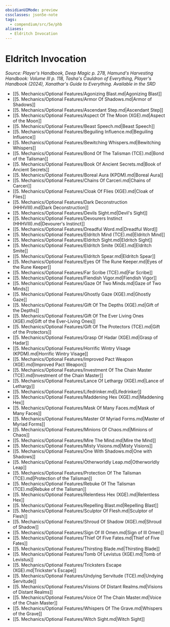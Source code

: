 ```yaml
---
obsidianUIMode: preview
cssclasses: json5e-note
tags:
  - compendium/src/5e/phb
aliases:
  - Eldritch Invocation
---
```

# Eldritch Invocation
*Source: Player's Handbook, Deep Magic p. 278, Hamund's Harvesting Handbook: Volume III p. 118, Tasha's Cauldron of Everything, Player's Handbook (2024), Xanathar's Guide to Everything. Available in the <span title='Systems Reference Document (5.2)'>SRD</span>* 

- [[5. Mechanics/Optional Features/Agonizing Blast.md\|Agonizing Blast]]
- [[5. Mechanics/Optional Features/Armor Of Shadows.md\|Armor of Shadows]]
- [[5. Mechanics/Optional Features/Ascendant Step.md\|Ascendant Step]]
- [[5. Mechanics/Optional Features/Aspect Of The Moon (XGE).md\|Aspect of the Moon]]
- [[5. Mechanics/Optional Features/Beast Speech.md\|Beast Speech]]
- [[5. Mechanics/Optional Features/Beguiling Influence.md\|Beguiling Influence]]
- [[5. Mechanics/Optional Features/Bewitching Whispers.md\|Bewitching Whispers]]
- [[5. Mechanics/Optional Features/Bond Of The Talisman (TCE).md\|Bond of the Talisman]]
- [[5. Mechanics/Optional Features/Book Of Ancient Secrets.md\|Book of Ancient Secrets]]
- [[5. Mechanics/Optional Features/Boreal Aura (KPDM).md\|Boreal Aura]]
- [[5. Mechanics/Optional Features/Chains Of Carceri.md\|Chains of Carceri]]
- [[5. Mechanics/Optional Features/Cloak Of Flies (XGE).md\|Cloak of Flies]]
- [[5. Mechanics/Optional Features/Dark Deconstruction (HHHVIII).md\|Dark Deconstruction]]
- [[5. Mechanics/Optional Features/Devils Sight.md\|Devil's Sight]]
- [[5. Mechanics/Optional Features/Devourers Instinct (HHHVIII).md\|Devourer's Instinct]]
- [[5. Mechanics/Optional Features/Dreadful Word.md\|Dreadful Word]]
- [[5. Mechanics/Optional Features/Eldritch Mind (TCE).md\|Eldritch Mind]]
- [[5. Mechanics/Optional Features/Eldritch Sight.md\|Eldritch Sight]]
- [[5. Mechanics/Optional Features/Eldritch Smite (XGE).md\|Eldritch Smite]]
- [[5. Mechanics/Optional Features/Eldritch Spear.md\|Eldritch Spear]]
- [[5. Mechanics/Optional Features/Eyes Of The Rune Keeper.md\|Eyes of the Rune Keeper]]
- [[5. Mechanics/Optional Features/Far Scribe (TCE).md\|Far Scribe]]
- [[5. Mechanics/Optional Features/Fiendish Vigor.md\|Fiendish Vigor]]
- [[5. Mechanics/Optional Features/Gaze Of Two Minds.md\|Gaze of Two Minds]]
- [[5. Mechanics/Optional Features/Ghostly Gaze (XGE).md\|Ghostly Gaze]]
- [[5. Mechanics/Optional Features/Gift Of The Depths (XGE).md\|Gift of the Depths]]
- [[5. Mechanics/Optional Features/Gift Of The Ever Living Ones (XGE).md\|Gift of the Ever-Living Ones]]
- [[5. Mechanics/Optional Features/Gift Of The Protectors (TCE).md\|Gift of the Protectors]]
- [[5. Mechanics/Optional Features/Grasp Of Hadar (XGE).md\|Grasp of Hadar]]
- [[5. Mechanics/Optional Features/Horrific Wintry Visage (KPDM).md\|Horrific Wintry Visage]]
- [[5. Mechanics/Optional Features/Improved Pact Weapon (XGE).md\|Improved Pact Weapon]]
- [[5. Mechanics/Optional Features/Investment Of The Chain Master (TCE).md\|Investment of the Chain Master]]
- [[5. Mechanics/Optional Features/Lance Of Lethargy (XGE).md\|Lance of Lethargy]]
- [[5. Mechanics/Optional Features/Lifedrinker.md\|Lifedrinker]]
- [[5. Mechanics/Optional Features/Maddening Hex (XGE).md\|Maddening Hex]]
- [[5. Mechanics/Optional Features/Mask Of Many Faces.md\|Mask of Many Faces]]
- [[5. Mechanics/Optional Features/Master Of Myriad Forms.md\|Master of Myriad Forms]]
- [[5. Mechanics/Optional Features/Minions Of Chaos.md\|Minions of Chaos]]
- [[5. Mechanics/Optional Features/Mire The Mind.md\|Mire the Mind]]
- [[5. Mechanics/Optional Features/Misty Visions.md\|Misty Visions]]
- [[5. Mechanics/Optional Features/One With Shadows.md\|One with Shadows]]
- [[5. Mechanics/Optional Features/Otherworldly Leap.md\|Otherworldly Leap]]
- [[5. Mechanics/Optional Features/Protection Of The Talisman (TCE).md\|Protection of the Talisman]]
- [[5. Mechanics/Optional Features/Rebuke Of The Talisman (TCE).md\|Rebuke of the Talisman]]
- [[5. Mechanics/Optional Features/Relentless Hex (XGE).md\|Relentless Hex]]
- [[5. Mechanics/Optional Features/Repelling Blast.md\|Repelling Blast]]
- [[5. Mechanics/Optional Features/Sculptor Of Flesh.md\|Sculptor of Flesh]]
- [[5. Mechanics/Optional Features/Shroud Of Shadow (XGE).md\|Shroud of Shadow]]
- [[5. Mechanics/Optional Features/Sign Of Ill Omen.md\|Sign of Ill Omen]]
- [[5. Mechanics/Optional Features/Thief Of Five Fates.md\|Thief of Five Fates]]
- [[5. Mechanics/Optional Features/Thirsting Blade.md\|Thirsting Blade]]
- [[5. Mechanics/Optional Features/Tomb Of Levistus (XGE).md\|Tomb of Levistus]]
- [[5. Mechanics/Optional Features/Tricksters Escape (XGE).md\|Trickster's Escape]]
- [[5. Mechanics/Optional Features/Undying Servitude (TCE).md\|Undying Servitude]]
- [[5. Mechanics/Optional Features/Visions Of Distant Realms.md\|Visions of Distant Realms]]
- [[5. Mechanics/Optional Features/Voice Of The Chain Master.md\|Voice of the Chain Master]]
- [[5. Mechanics/Optional Features/Whispers Of The Grave.md\|Whispers of the Grave]]
- [[5. Mechanics/Optional Features/Witch Sight.md\|Witch Sight]]
